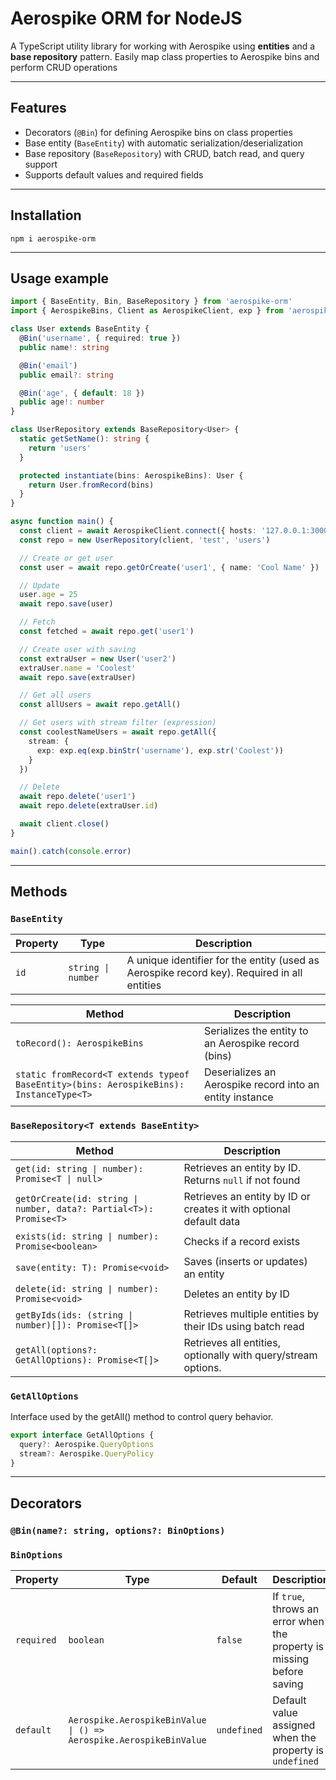 # Aerospike ORM for NodeJS

A TypeScript utility library for working with Aerospike using **entities** and a **base repository** pattern. Easily map class properties to Aerospike bins and perform CRUD operations

---

## Features

- Decorators (`@Bin`) for defining Aerospike bins on class properties
- Base entity (`BaseEntity`) with automatic serialization/deserialization
- Base repository (`BaseRepository`) with CRUD, batch read, and query support
- Supports default values and required fields

---

## Installation
```shell
npm i aerospike-orm
```

---

## Usage example

```ts
import { BaseEntity, Bin, BaseRepository } from 'aerospike-orm'
import { AerospikeBins, Client as AerospikeClient, exp } from 'aerospike'

class User extends BaseEntity {
  @Bin('username', { required: true })
  public name!: string

  @Bin('email')
  public email?: string

  @Bin('age', { default: 18 })
  public age!: number
}

class UserRepository extends BaseRepository<User> {
  static getSetName(): string {
    return 'users'
  }

  protected instantiate(bins: AerospikeBins): User {
    return User.fromRecord(bins)
  }
}

async function main() {
  const client = await AerospikeClient.connect({ hosts: '127.0.0.1:3000' })
  const repo = new UserRepository(client, 'test', 'users')

  // Create or get user
  const user = await repo.getOrCreate('user1', { name: 'Cool Name' })

  // Update
  user.age = 25
  await repo.save(user)

  // Fetch
  const fetched = await repo.get('user1')

  // Create user with saving
  const extraUser = new User('user2')
  extraUser.name = 'Coolest'
  await repo.save(extraUser)

  // Get all users
  const allUsers = await repo.getAll()

  // Get users with stream filter (expression)
  const coolestNameUsers = await repo.getAll({
    stream: {
      exp: exp.eq(exp.binStr('username'), exp.str('Coolest'))
    }
  })

  // Delete
  await repo.delete('user1')
  await repo.delete(extraUser.id)

  await client.close()
}

main().catch(console.error)
```

---

## Methods

### `BaseEntity`
| Property | Type               | Description                                                                                     |
| -------- | ------------------ |-------------------------------------------------------------------------------------------------|
| `id`     | `string \| number` | A unique identifier for the entity (used as Aerospike record key). Required in all entities |

| Method                                                                                 | Description                                             |
| -------------------------------------------------------------------------------------- | ------------------------------------------------------- |
| `toRecord(): AerospikeBins`                                                            | Serializes the entity to an Aerospike record (bins)     |
| `static fromRecord<T extends typeof BaseEntity>(bins: AerospikeBins): InstanceType<T>` | Deserializes an Aerospike record into an entity instance |

### `BaseRepository<T extends BaseEntity>`
| Method                                                             | Description                                                   |
| ------------------------------------------------------------------ | ------------------------------------------------------------- |
| `get(id: string \| number): Promise<T \| null>`                    | Retrieves an entity by ID. Returns `null` if not found        |
| `getOrCreate(id: string \| number, data?: Partial<T>): Promise<T>` | Retrieves an entity by ID or creates it with optional default data |
| `exists(id: string \| number): Promise<boolean>`                   | Checks if a record exists                                     |
| `save(entity: T): Promise<void>`                                   | Saves (inserts or updates) an entity                          |
| `delete(id: string \| number): Promise<void>`                      | Deletes an entity by ID                                       |
| `getByIds(ids: (string \| number)[]): Promise<T[]>`                | Retrieves multiple entities by their IDs using batch read     |
| `getAll(options?: GetAllOptions): Promise<T[]>`                    | Retrieves all entities, optionally with query/stream options. |

### `GetAllOptions`
Interface used by the getAll() method to control query behavior.
```ts
export interface GetAllOptions {
  query?: Aerospike.QueryOptions
  stream?: Aerospike.QueryPolicy
}
```

---

## Decorators

### `@Bin(name?: string, options?: BinOptions)`
### `BinOptions`
| Property   | Type                                                               | Default | Description                                                          |
| ---------- |--------------------------------------------------------------------|---------| -------------------------------------------------------------------- |
| `required` | `boolean`                                                          | `false` | If `true`, throws an error when the property is missing before saving |
| `default`  | `Aerospike.AerospikeBinValue \| () => Aerospike.AerospikeBinValue` | `undefined` | Default value assigned when the property is `undefined`              |
